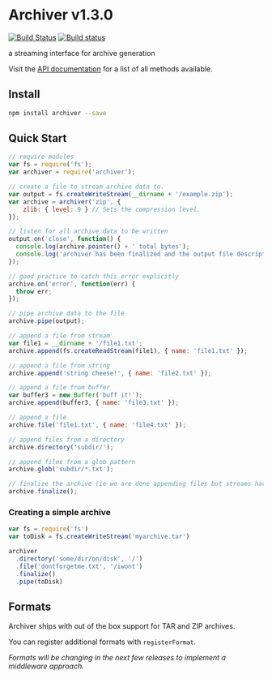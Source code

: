 # Archiver v1.3.0

[![Build Status](https://travis-ci.org/archiverjs/node-archiver.svg?branch=master)](https://travis-ci.org/archiverjs/node-archiver) [![Build status](https://ci.appveyor.com/api/projects/status/38kqu3yp159nodxe/branch/master?svg=true)](https://ci.appveyor.com/project/ctalkington/node-archiver/branch/master)

a streaming interface for archive generation

Visit the [API documentation](http://archiverjs.com/docs) for a list of all methods available.

## Install

```bash
npm install archiver --save
```

## Quick Start

```js
// require modules
var fs = require('fs');
var archiver = require('archiver');

// create a file to stream archive data to.
var output = fs.createWriteStream(__dirname + '/example.zip');
var archive = archiver('zip', {
    zlib: { level: 9 } // Sets the compression level.
});

// listen for all archive data to be written
output.on('close', function() {
  console.log(archive.pointer() + ' total bytes');
  console.log('archiver has been finalized and the output file descriptor has closed.');
});

// good practice to catch this error explicitly
archive.on('error', function(err) {
  throw err;
});

// pipe archive data to the file
archive.pipe(output);

// append a file from stream
var file1 = __dirname + '/file1.txt';
archive.append(fs.createReadStream(file1), { name: 'file1.txt' });

// append a file from string
archive.append('string cheese!', { name: 'file2.txt' });

// append a file from buffer
var buffer3 = new Buffer('buff it!');
archive.append(buffer3, { name: 'file3.txt' });

// append a file
archive.file('file1.txt', { name: 'file4.txt' });

// append files from a directory
archive.directory('subdir/');

// append files from a glob pattern
archive.glob('subdir/*.txt');

// finalize the archive (ie we are done appending files but streams have to finish yet)
archive.finalize();
```

### Creating a simple archive 

```js
var fs = require('fs')
var toDisk = fs.createWriteStream('myarchive.tar')

archiver
  .directory('some/dir/on/disk', '/')
  .file('dontforgetme.txt', '/iwont')
  .finalize()
  .pipe(toDisk)
```

## Formats

Archiver ships with out of the box support for TAR and ZIP archives.

You can register additional formats with `registerFormat`.

_Formats will be changing in the next few releases to implement a middleware approach._
